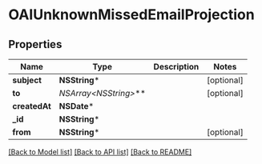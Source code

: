 # OAIUnknownMissedEmailProjection

## Properties
Name | Type | Description | Notes
------------ | ------------- | ------------- | -------------
**subject** | **NSString*** |  | [optional] 
**to** | **NSArray&lt;NSString*&gt;*** |  | [optional] 
**createdAt** | **NSDate*** |  | 
**_id** | **NSString*** |  | 
**from** | **NSString*** |  | [optional] 

[[Back to Model list]](../README#documentation-for-models) [[Back to API list]](../README#documentation-for-api-endpoints) [[Back to README]](../README)


